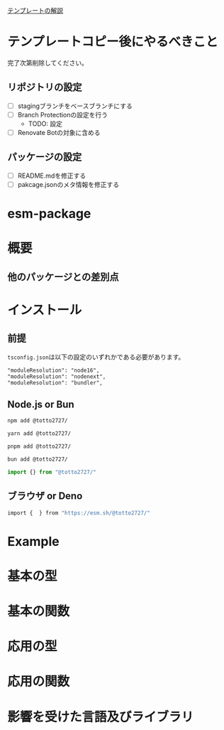 [テンプレートの解説](https://qiita.com/totto2727/items/bf6fa2787a8ede5f56c1)

# テンプレートコピー後にやるべきこと

完了次第削除してください。

## リポジトリの設定

- [ ] stagingブランチをベースブランチにする
- [ ] Branch Protectionの設定を行う
  - TODO: 設定
- [ ] Renovate Botの対象に含める

## パッケージの設定

- [ ] README.mdを修正する
- [ ] pakcage.jsonのメタ情報を修正する

# esm-package

# 概要

## 他のパッケージとの差別点

# インストール

## 前提

`tsconfig.json`は以下の設定のいずれかである必要があります。

```
"moduleResolution": "node16",
"moduleResolution": "nodenext",
"moduleResolution": "bundler",
```

## Node.js or Bun

```bash
npm add @totto2727/
```

```bash
yarn add @totto2727/
```

```bash
pnpm add @totto2727/
```

```bash
bun add @totto2727/
```

```ts
import {} from "@totto2727/"
```

## ブラウザ or Deno

```bash
import {  } from "https://esm.sh/@totto2727/"
```

# Example

# 基本の型

# 基本の関数

# 応用の型

# 応用の関数

# 影響を受けた言語及びライブラリ
